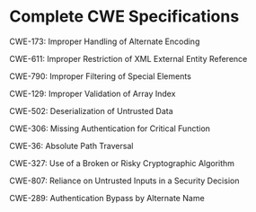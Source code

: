 

# Complete CWE Specifications

CWE-173: Improper Handling of Alternate Encoding

CWE-611: Improper Restriction of XML External Entity Reference

CWE-790: Improper Filtering of Special Elements

CWE-129: Improper Validation of Array Index

CWE-502: Deserialization of Untrusted Data

CWE-306: Missing Authentication for Critical Function

CWE-36: Absolute Path Traversal

CWE-327: Use of a Broken or Risky Cryptographic Algorithm

CWE-807: Reliance on Untrusted Inputs in a Security Decision

CWE-289: Authentication Bypass by Alternate Name
